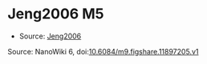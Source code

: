 <a name="material" />

# Jeng2006 M5
<script type="application/ld+json">
  {
    "@context": "https://schema.org/",
    "@type": "ChemicalSubstance",
    "@id": "https://egonw.github.io/nanowiki/nanowiki122.html#material",
    "http://purl.org/dc/terms/conformsTo":
      {
        "@type": "CreativeWork",
        "@id": "https://bioschemas.org/profiles/ChemicalSubstance/0.4-RELEASE/"
      },
    "identfier": "122",
    "name": "Jeng2006 M5",
    "url": "https://egonw.github.io/nanowiki/nanowiki122.html#material",
    "sameAs": "http://127.0.0.1/mediawiki/index.php/Special:URIResolver/Jeng2006_M5"
  }
</script>


* Source: [Jeng2006](Jeng2006.md)


Source: NanoWiki 6, doi:[10.6084/m9.figshare.11897205.v1](https://doi.org/10.6084/m9.figshare.11897205.v1)
